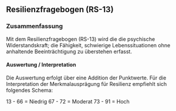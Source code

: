 ## Resilienzfragebogen (RS-13)

### Zusammenfassung
Mit dem Resilienzfragebogen (RS-13) wird die die psychische Widerstandskraft; die Fähigkeit, schwierige Lebenssituationen ohne anhaltende Beeinträchtigung zu überstehen erfasst.

#### Auswertung / Interpretation
Die Auswertung erfolgt über eine Addition der Punktwerte. Für die Interpretation der Merkmalausprägung für Resilienz empfiehlt sich folgendes Schema:

13 - 66  =  Niedrig
67 - 72  =  Moderat
73 - 91  =  Hoch
